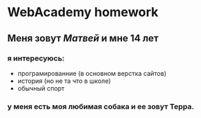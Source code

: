 # WebAcademy homework
## Меня зовут *Матвей* и мне 14 лет
### я интересуюсь:
- програмированние (в основном верстка сайтов)
- история (но не та что в школе)
- обычный спорт 
### у меня есть моя любимая собака и ее зовут **Терра.**
